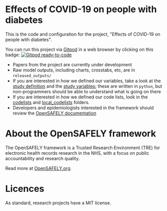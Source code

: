 # Effects of COVID-19 on people with diabetes

This is the code and configuration for the project, "Effects of COVID-19 on people with diabetes".

You can run this project via [Gitpod](https://gitpod.io) in a web browser by clicking on this badge: [![Gitpod ready-to-code](https://img.shields.io/badge/Gitpod-ready--to--code-908a85?logo=gitpod)](https://gitpod.io/#https://github.com/opensafely/covid-diabetes-outcomes)

* Papers from the project are currently under development
* Raw model outputs, including charts, crosstabs, etc, are in `released_outputs/`
* If you are interested in how we defined our variables, take a look at the [study definition](analysis/study_definition_part1.py) and the [study variables](analysis/study_variables.py); these are written in `python`, but non-programmers should be able to understand what is going on there
* If you are interested in how we defined our code lists, look in the [codelists](./codelists/) and [local_codelists](./local_codelists/) folders.
* Developers and epidemiologists interested in the framework should review the [OpenSAFELY documentation](https://docs.opensafely.org)

# About the OpenSAFELY framework

The OpenSAFELY framework is a Trusted Research Environment (TRE) for electronic
health records research in the NHS, with a focus on public accountability and
research quality.

Read more at [OpenSAFELY.org](https://opensafely.org).

# Licences
As standard, research projects have a MIT license. 
